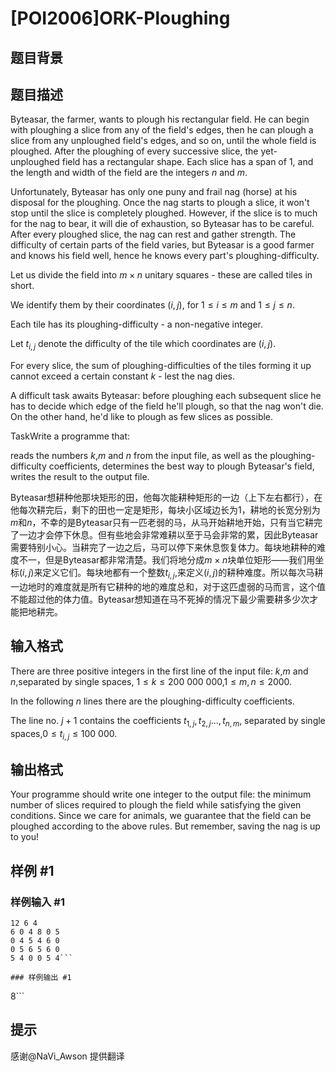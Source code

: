 # [POI2006]ORK-Ploughing

## 题目背景



## 题目描述

Byteasar, the farmer, wants to plough his rectangular field. He can begin with ploughing a slice from any of the field's edges, then he can plough a slice from any unploughed field's edges, and so on, until the whole field is ploughed. After the ploughing of every successive slice, the yet-unploughed field has a rectangular shape. Each slice has a span of $1$, and the length and width of the field are the integers $n$ and $m$.

Unfortunately, Byteasar has only one puny and frail nag (horse) at his disposal for the ploughing. Once the nag starts to plough a slice, it won't stop until the slice is completely ploughed. However, if the slice is to much for the nag to bear, it will die of exhaustion, so Byteasar has to be careful. After every ploughed slice, the nag can rest and gather strength. The difficulty of certain parts of the field varies, but Byteasar is a good farmer and knows his field well, hence he knows every part's ploughing-difficulty.

Let us divide the field into $m\times n$ unitary squares - these are called tiles in short.

We identify them by their coordinates $(i,j)$, for $1\le i\le m$ and $1\le j\le n$.

Each tile has its ploughing-difficulty - a non-negative integer.

Let $t_{i,j}$ denote the difficulty of the tile which coordinates are $(i,j)$.


For every slice, the sum of ploughing-difficulties of the tiles forming it up cannot exceed a certain constant $k$ - lest the nag dies.

A difficult task awaits Byteasar: before ploughing each subsequent slice he has to decide which edge of the field he'll plough, so that the nag won't die. On the other hand, he'd like to plough as few slices as possible.

TaskWrite a programme that:

reads the numbers $k$,$m$ and $n$ from the input file, as well as the ploughing-difficulty coefficients,     determines the best way to plough Byteasar's field,     writes the result to the output file.

Byteasar想耕种他那块矩形的田，他每次能耕种矩形的一边（上下左右都行），在他每次耕完后，剩下的田也一定是矩形，每块小区域边长为$1$，耕地的长宽分别为$m$和$n$，不幸的是Byteasar只有一匹老弱的马，从马开始耕地开始，只有当它耕完了一边才会停下休息。但有些地会非常难耕以至于马会非常的累，因此Byteasar需要特别小心。当耕完了一边之后，马可以停下来休息恢复体力。每块地耕种的难度不一，但是Byteasar都非常清楚。我们将地分成$m\times n$块单位矩形——我们用坐标$(i,j)$来定义它们。每块地都有一个整数$t_{i,j}$,来定义$(i,j)$的耕种难度。所以每次马耕一边地时的难度就是所有它耕种的地的难度总和，对于这匹虚弱的马而言，这个值不能超过他的体力值。Byteasar想知道在马不死掉的情况下最少需要耕多少次才能把地耕完。


## 输入格式

There are three positive integers in the first line of the input file: $k$,$m$ and $n$,separated by single spaces, $1\le k\le 200\ 000\ 000$,$1\le m,n\le 2000$.

In the following $n$ lines there are the ploughing-difficulty coefficients.

The line no. $j+1$ contains the coefficients $t_{1,j},t_{2,j}...,t_{n,m}$, separated by single spaces,$0\le t_{i,j}\le 100\ 000$.


## 输出格式

Your programme should write one integer to the output file: the minimum number of slices required to plough the field while satisfying the given conditions. Since we care for animals, we guarantee that the field can be ploughed according to the above rules. But remember, saving the nag is up to you!


## 样例 #1

### 样例输入 #1
```
12 6 4
6 0 4 8 0 5
0 4 5 4 6 0
0 5 6 5 6 0
5 4 0 0 5 4```

### 样例输出 #1

```
8```

## 提示

感谢@NaVi\_Awson 提供翻译

